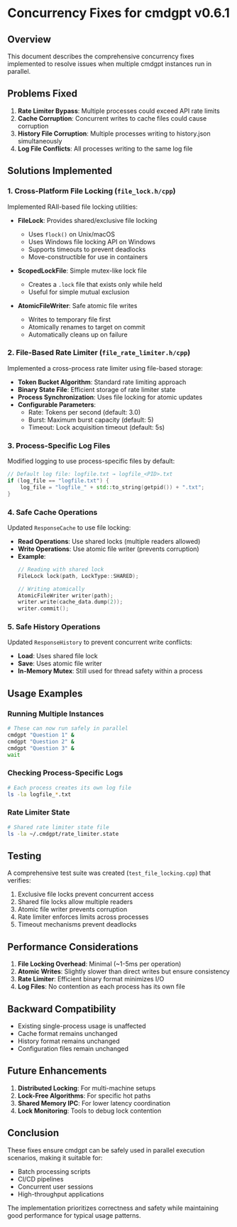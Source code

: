 # Concurrency Fixes for cmdgpt v0.6.1

## Overview

This document describes the comprehensive concurrency fixes implemented to resolve issues when multiple cmdgpt instances run in parallel.

## Problems Fixed

1. **Rate Limiter Bypass**: Multiple processes could exceed API rate limits
2. **Cache Corruption**: Concurrent writes to cache files could cause corruption  
3. **History File Corruption**: Multiple processes writing to history.json simultaneously
4. **Log File Conflicts**: All processes writing to the same log file

## Solutions Implemented

### 1. Cross-Platform File Locking (`file_lock.h/cpp`)

Implemented RAII-based file locking utilities:

- **FileLock**: Provides shared/exclusive file locking
  - Uses `flock()` on Unix/macOS
  - Uses Windows file locking API on Windows
  - Supports timeouts to prevent deadlocks
  - Move-constructible for use in containers

- **ScopedLockFile**: Simple mutex-like lock file
  - Creates a `.lock` file that exists only while held
  - Useful for simple mutual exclusion

- **AtomicFileWriter**: Safe atomic file writes
  - Writes to temporary file first
  - Atomically renames to target on commit
  - Automatically cleans up on failure

### 2. File-Based Rate Limiter (`file_rate_limiter.h/cpp`)

Implemented a cross-process rate limiter using file-based storage:

- **Token Bucket Algorithm**: Standard rate limiting approach
- **Binary State File**: Efficient storage of rate limiter state
- **Process Synchronization**: Uses file locking for atomic updates
- **Configurable Parameters**:
  - Rate: Tokens per second (default: 3.0)
  - Burst: Maximum burst capacity (default: 5)
  - Timeout: Lock acquisition timeout (default: 5s)

### 3. Process-Specific Log Files

Modified logging to use process-specific files by default:

```cpp
// Default log file: logfile.txt → logfile_<PID>.txt
if (log_file == "logfile.txt") {
    log_file = "logfile_" + std::to_string(getpid()) + ".txt";
}
```

### 4. Safe Cache Operations

Updated `ResponseCache` to use file locking:

- **Read Operations**: Use shared locks (multiple readers allowed)
- **Write Operations**: Use atomic file writer (prevents corruption)
- **Example**:
  ```cpp
  // Reading with shared lock
  FileLock lock(path, LockType::SHARED);
  
  // Writing atomically
  AtomicFileWriter writer(path);
  writer.write(cache_data.dump(2));
  writer.commit();
  ```

### 5. Safe History Operations

Updated `ResponseHistory` to prevent concurrent write conflicts:

- **Load**: Uses shared file lock
- **Save**: Uses atomic file writer
- **In-Memory Mutex**: Still used for thread safety within a process

## Usage Examples

### Running Multiple Instances

```bash
# These can now run safely in parallel
cmdgpt "Question 1" &
cmdgpt "Question 2" &
cmdgpt "Question 3" &
wait
```

### Checking Process-Specific Logs

```bash
# Each process creates its own log file
ls -la logfile_*.txt
```

### Rate Limiter State

```bash
# Shared rate limiter state file
ls -la ~/.cmdgpt/rate_limiter.state
```

## Testing

A comprehensive test suite was created (`test_file_locking.cpp`) that verifies:

1. Exclusive file locks prevent concurrent access
2. Shared file locks allow multiple readers
3. Atomic file writer prevents corruption
4. Rate limiter enforces limits across processes
5. Timeout mechanisms prevent deadlocks

## Performance Considerations

1. **File Locking Overhead**: Minimal (~1-5ms per operation)
2. **Atomic Writes**: Slightly slower than direct writes but ensure consistency
3. **Rate Limiter**: Efficient binary format minimizes I/O
4. **Log Files**: No contention as each process has its own file

## Backward Compatibility

- Existing single-process usage is unaffected
- Cache format remains unchanged
- History format remains unchanged
- Configuration files remain unchanged

## Future Enhancements

1. **Distributed Locking**: For multi-machine setups
2. **Lock-Free Algorithms**: For specific hot paths
3. **Shared Memory IPC**: For lower latency coordination
4. **Lock Monitoring**: Tools to debug lock contention

## Conclusion

These fixes ensure cmdgpt can be safely used in parallel execution scenarios, making it suitable for:
- Batch processing scripts
- CI/CD pipelines
- Concurrent user sessions
- High-throughput applications

The implementation prioritizes correctness and safety while maintaining good performance for typical usage patterns.